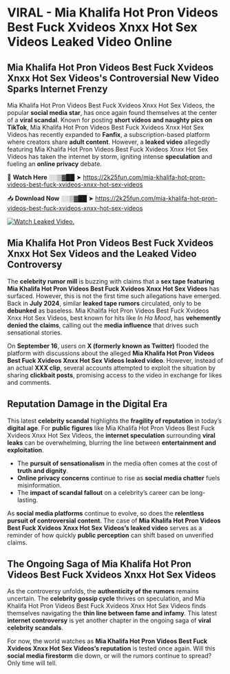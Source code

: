 # VIRAL - Mia Khalifa Hot Pron Videos Best Fuck Xvideos Xnxx Hot Sex Videos Leaked Video Online

## **Mia Khalifa Hot Pron Videos Best Fuck Xvideos Xnxx Hot Sex Videos's Controversial New Video Sparks Internet Frenzy**  

Mia Khalifa Hot Pron Videos Best Fuck Xvideos Xnxx Hot Sex Videos, the popular **social media star**, has once again found themselves at the center of a **viral scandal**. Known for posting **short videos and naughty pics on TikTok**, Mia Khalifa Hot Pron Videos Best Fuck Xvideos Xnxx Hot Sex Videos has recently expanded to **Fanfix**, a subscription-based platform where creators share **adult content**. However, a **leaked video** allegedly featuring Mia Khalifa Hot Pron Videos Best Fuck Xvideos Xnxx Hot Sex Videos has taken the internet by storm, igniting intense **speculation** and fueling an **online privacy** debate.  

🔴 **Watch Here** ░░▒▓██ ➤ https://2k25fun.com/mia-khalifa-hot-pron-videos-best-fuck-xvideos-xnxx-hot-sex-videos  

📥 **Download Now** ░░▒▓██ ➤ https://2k25fun.com/mia-khalifa-hot-pron-videos-best-fuck-xvideos-xnxx-hot-sex-videos  

[![Watch Leaked Video.](https://miro.medium.com/v2/resize:fit:828/format:webp/1*cilzJN44JGOrTw9NJCrNHA.gif "Watch Leaked Video")](https://2k25fun.com/mia-khalifa-hot-pron-videos-best-fuck-xvideos-xnxx-hot-sex-videos)

## **Mia Khalifa Hot Pron Videos Best Fuck Xvideos Xnxx Hot Sex Videos and the Leaked Video Controversy**  

The **celebrity rumor mill** is buzzing with claims that a **sex tape featuring Mia Khalifa Hot Pron Videos Best Fuck Xvideos Xnxx Hot Sex Videos** has surfaced. However, this is not the first time such allegations have emerged. Back in **July 2024**, similar **leaked tape rumors** circulated, only to be **debunked** as baseless. Mia Khalifa Hot Pron Videos Best Fuck Xvideos Xnxx Hot Sex Videos, best known for hits like *In Ha Mood*, has **vehemently denied the claims**, calling out the **media influence** that drives such sensational stories.  

On **September 16**, users on **X (formerly known as Twitter)** flooded the platform with discussions about the alleged **Mia Khalifa Hot Pron Videos Best Fuck Xvideos Xnxx Hot Sex Videos leaked video**. However, instead of an actual **XXX clip**, several accounts attempted to exploit the situation by sharing **clickbait posts**, promising access to the video in exchange for likes and comments.  

## **Reputation Damage in the Digital Era**  

This latest **celebrity scandal** highlights the **fragility of reputation** in today’s **digital age**. For **public figures** like Mia Khalifa Hot Pron Videos Best Fuck Xvideos Xnxx Hot Sex Videos, the **internet speculation** surrounding **viral leaks** can be overwhelming, blurring the line between **entertainment and exploitation**.  

- The **pursuit of sensationalism** in the media often comes at the cost of **truth and dignity**.  
- **Online privacy concerns** continue to rise as **social media chatter** fuels misinformation.  
- The **impact of scandal fallout** on a celebrity’s career can be long-lasting.  

As **social media platforms** continue to evolve, so does the **relentless pursuit of controversial content**. The case of **Mia Khalifa Hot Pron Videos Best Fuck Xvideos Xnxx Hot Sex Videos’s leaked video** serves as a reminder of how quickly **public perception** can shift based on unverified claims.  

## **The Ongoing Saga of Mia Khalifa Hot Pron Videos Best Fuck Xvideos Xnxx Hot Sex Videos**  

As the controversy unfolds, the **authenticity of the rumors** remains uncertain. The **celebrity gossip cycle** thrives on speculation, and Mia Khalifa Hot Pron Videos Best Fuck Xvideos Xnxx Hot Sex Videos finds themselves navigating the **thin line between fame and infamy**. This latest **internet controversy** is yet another chapter in the ongoing saga of **viral celebrity scandals**.  

For now, the world watches as **Mia Khalifa Hot Pron Videos Best Fuck Xvideos Xnxx Hot Sex Videos’s reputation** is tested once again. Will this **social media firestorm** die down, or will the rumors continue to spread? Only time will tell.